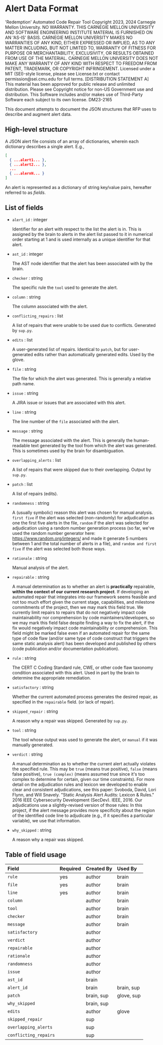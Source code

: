 # Alert Data Format

<legal>
'Redemption' Automated Code Repair Tool
Copyright 2023, 2024 Carnegie Mellon University.
NO WARRANTY. THIS CARNEGIE MELLON UNIVERSITY AND SOFTWARE ENGINEERING
INSTITUTE MATERIAL IS FURNISHED ON AN 'AS-IS' BASIS. CARNEGIE MELLON
UNIVERSITY MAKES NO WARRANTIES OF ANY KIND, EITHER EXPRESSED OR IMPLIED,
AS TO ANY MATTER INCLUDING, BUT NOT LIMITED TO, WARRANTY OF FITNESS FOR
PURPOSE OR MERCHANTABILITY, EXCLUSIVITY, OR RESULTS OBTAINED FROM USE OF
THE MATERIAL. CARNEGIE MELLON UNIVERSITY DOES NOT MAKE ANY WARRANTY OF ANY
KIND WITH RESPECT TO FREEDOM FROM PATENT, TRADEMARK, OR COPYRIGHT
INFRINGEMENT.
Licensed under a MIT (SEI)-style license, please see License.txt or
contact permission@sei.cmu.edu for full terms.
[DISTRIBUTION STATEMENT A] This material has been approved for public
release and unlimited distribution.  Please see Copyright notice for
non-US Government use and distribution.
This Software includes and/or makes use of Third-Party Software each
subject to its own license.
DM23-2165
</legal>

This document attempts to document the JSON structures that RFP uses
to describe and augment alert data.

## High-level structure

A JSON alert file consists of an array of dictionaries, wherein each
dictionary describes a single alert.  E.g.,

```json
[
  { ...alert1... },
  { ...alert2... },
  ...
  { ...alernN... }
]
```

An alert is represented as a dictionary of string key/value pairs,
hereafter referred to as *fields*.

## List of fields

* `alert_id` : integer

    Identifier for an alert with respect to the list the alert is in.
    This is assigned by the brain to alerts in the alert list passed
    to it in numerical order starting at 1 and is used internally as a
    unique identifier for that alert.

* `ast_id` : integer

    The AST node identifier that the alert has been associated with by
    the brain.

* `checker` : string

    The specific rule the `tool` used to generate the alert.

* `column` : string

    The column associated with the alert.

* `conflicting_repairs` : list

    A list of repairs that were unable to be used due to conflicts.
    Generated by `sup.py`.

* `edits` : list

    A user-generated list of repairs.  Identical to `patch`, but for
    user-generated edits rather than automatically generated edits.
    Used by the glove.

* `file` : string

    The file for which the alert was generated.  This is generally a
    relative path name.

* `issue` : string

    A JIRA issue or issues that are associated with this alert.

* `line` : string

    The line number of the `file` associated with the alert.

* `message` : string

    The message associated with the alert.  This is generally the
    human-readable text generated by the tool from which the alert was
    generated.  This is sometimes used by the brain for
    disambiguation.

* `overlapping_alerts` : list

    A list of repairs that were skipped due to their overlapping.
    Output by `sup.py`.

* `patch` : list

    A list of repairs (edits).

* `randomness` : string

    A (usually symbolic) reason this alert was chosen for manual
    analysis. `first five` if the alert was selected (non-randomly)
    for adjudication as one the first five alerts in the file,
    `random` if the alert was selected for adjudication using a random
    number generation process (so far, we've used the random number
    generator here: https://www.random.org/integers/ and made it
    generate 5 numbers between 1 and the total number of alerts in a
    file), and `random and first five` if the alert was selected both
    those ways.

* `rationale` : string

    Manual analysis of the alert.

* `repairable` : string

    A manual determination as to whether an alert is **practically** repairable, **within the context of our current research project**. If developing an automated repair that integrates into our framework seems feasible and not too much effort given the current stage, capabilities, and milestone commitments of the project, then we may mark this field true. We currently limit repairs to repairs that do not negatively impact code maintainability nor comprehension by code maintainers/developers, so we may mark this field false despite finding a way to fix the alert, if the fix would negatively impact code maintainability or comprehension. This field might be marked false even if an automated repair for the same type of code flaw (and/or same type of code construct that triggers the same static analysis alert) has been developed and published by others (code publication and/or documentation publication). 

* `rule` : string

    The CERT C Coding Standard rule, CWE, or other code flaw taxonomy
    condition associated with this alert.  Used in part by the brain
    to determine the appropriate remediation.

* `satisfactory` : string

    Whether the current automated process generates the desired repair, as specified in the `repairable` field.
    (or lack of repair).

* `skipped_repair` : string

    A reason why a repair was skipped.  Generated by `sup.py`.

* `tool` : string

    The tool whose output was used to generate the alert, or `manual`
    if it was manually generated.

* `verdict` : string

    A manual determination as to whether the current alert actually
    violates the specified rule. This may be `true` (means true
    positive), `false` (means false positive), `true (complex)` (means
    assumed true since it's too complex to determine for certain,
    given our time constraints). 
    For more detail on the adjudication rules and lexicon we developed to enable clear and consistent adjudications, see this paper:
    Svoboda, David, Lori Flynn, and Will Snavely. "Static Analysis Alert Audits: Lexicon & Rules." 2016 IEEE Cybersecurity Development (SecDev). IEEE, 2016.
    Our adjudications use a slightly-revised version of those rules: In this project, if the alert message provides more specificity about the region of the identified code line to adjudicate (e.g., if it specifies a particular variable), we use that information. 

* `why_skipped` : string

    A reason why a repair was skipped.

## Table of field usage

| Field                 | Required | Created By | Used By    |
|:----------------------|----------|:-----------|:-----------|
| `rule`                | yes      | author     | brain      |
| `file`                | yes      | author     | brain      |
| `line`                | yes      | author     | brain      |
| `column`              |          | author     | brain      |
| `tool`                |          | author     | brain      |
| `checker`             |          | author     | brain      |
| `message`             |          | author     | brain      |
| `satisfactory`        |          | author     |            |
| `verdict`             |          | author     |            |
| `repairable`          |          | author     |            |
| `rationale`           |          | author     |            |
| `randomness`          |          | author     |            |
| `issue`               |          | author     |            |
| `ast_id`              |          | brain      |            |
| `alert_id`            |          | brain      | brain, sup |
| `patch`               |          | brain, sup | glove, sup |
| `why_skipped`         |          | brain, sup |            |
| `edits`               |          | author     | glove      |
| `skipped_repair`      |          | sup        |            |
| `overlapping_alerts`  |          | sup        |            |
| `conflicting_repairs` |          | sup        |            |

